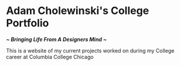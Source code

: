 # Adam Cholewinski's College Portfolio
<p align="center">

*<b>  ~ Bringing Life From A Designers Mind ~       </b><br>*


This is a website of my current projects worked on during my
College career at Columbia College Chicago
